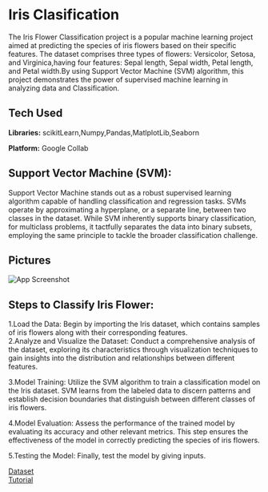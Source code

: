 
# Iris Clasification

The Iris Flower Classification project is a popular machine learning project aimed at predicting the species of iris flowers based on their specific features. The dataset comprises three types of flowers: Versicolor, Setosa, and Virginica,having four features: Sepal length, Sepal width, Petal length, and Petal width.By using Support Vector Machine (SVM) algorithm, this project demonstrates the power of supervised machine learning in analyzing data and Classification.




## Tech Used

**Libraries:** scikitLearn,Numpy,Pandas,MatlplotLib,Seaborn

**Platform:** Google Collab




## Support Vector Machine (SVM):


Support Vector Machine stands out as a robust supervised learning algorithm capable of handling classification and regression tasks. SVMs operate by approximating a hyperplane, or a separate line, between two classes in the dataset. While SVM inherently supports binary classification, for multiclass problems, it tactfully separates the data into binary subsets, employing the same principle to tackle the broader classification challenge.


## Pictures

![App Screenshot](https://blogger.googleusercontent.com/img/b/R29vZ2xl/AVvXsEimmGMPw0jM_8xjndEHLKj7Hf5fngvWFOJ6_V4jiFb-U0sCHej3aTu08htye1_BgUBGKfnszHoeI_OLLZVf6NjwaG9oDYyOqkjdjeDajd3zg8VuCLVTzDM8hO2XEnarwQeM-CLvFgAwfNX53GR_HPatNPkUH7-7FAoNgFKjw7ujB9LwW5piE8GIPLjJHw/s722/irir_flowers.png)


## Steps to Classify Iris Flower:

1.Load the Data: Begin by importing the Iris dataset, which contains samples of iris flowers along with their corresponding features.                 
2.Analyze and Visualize the Dataset: Conduct a comprehensive analysis of the dataset, exploring its characteristics through visualization techniques to gain insights into the distribution and relationships between different features.       

3.Model Training: Utilize the SVM algorithm to train a classification model on the Iris dataset. SVM learns from the labeled data to discern patterns and establish decision boundaries that distinguish between different classes of iris flowers.

4.Model Evaluation: Assess the performance of the trained model by evaluating its accuracy and other relevant metrics. This step ensures the effectiveness of the model in correctly predicting the species of iris flowers.

5.Testing the Model: Finally, test the model by giving inputs.

[Dataset](https://www.geeksforgeeks.org/iris-dataset/)    
[Tutorial](https://www.pycodemates.com/2022/05/iris-dataset-classification-with-python.html)

